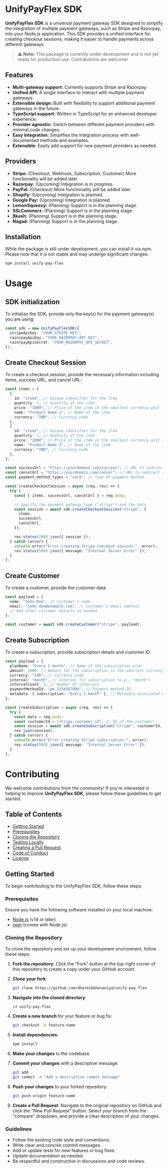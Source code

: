 # UnifyPayFlex SDK

**UnifyPayFlex SDK** is a universal payment gateway SDK designed to simplify the integration of multiple payment gateways, such as Stripe and Razorpay, into your Node.js application. This SDK provides a unified interface for creating checkout sessions, making it easier to handle payments across different gateways.

> **⚠️ Note:** This package is currently under development and is not yet ready for production use. Contributions are welcome!

## Features

- **Multi-gateway support:** Currently supports Stripe and Razorpay.
- **Unified API:** A single interface to interact with multiple payment gateways.
- **Extensible design:** Built with flexibility to support additional payment gateways in the future.
- **TypeScript support:** Written in TypeScript for an enhanced developer experience.
- **Provider agnostic:** Switch between different payment providers with minimal code changes.
- **Easy integration:** Simplifies the integration process with well-documented methods and examples.
- **Extensible:** Easily add support for new payment providers as needed.

## Providers

- **Stripe:** (Checkout, Webhook, Subscription, Customer) More functionality will be added later.
- **Razorpay:** (Upcoming) Integration is in progress.
- **PayPal:** (Checkout) More functionality will be added later.
- **Shopify:** (Upcoming) Integration is planned.
- **Google Pay:** (Upcoming) Integration is planned.
- **LemonSqueezy:** (Planning) Support is in the planning stage.
- **SSLCommerz:** (Planning) Support is in the planning stage.
- **Bkash:** (Planning) Support is in the planning stage.
- **Nagad:** (Planning) Support is in the planning stage.

## Installation

While the package is still under development, you can install it via npm. Please note that it is not stable and may undergo significant changes:

   ```bash
   npm install unify-pay-flex
   ```

# Usage

## SDK initialization

To initialize the SDK, provide only the key(s) for the payment gateway(s) you are using:

```typescript
const sdk = new UnifyPayFlexSDK({
  stripeApiKey: "YOUR_STRIPE_KEY",
  razorpayApiKey: "YOUR_RAZORPAY_API_KEY",
  razorpayApiSecret: "YOUR_RAZORPAY_API_SECRET",
});
```

## Create Checkout Session

To create a checkout session, provide the necessary information including items, success URL, and cancel URL:

```typescript
const items = [
  {
    id: "item1", // Unique identifier for the item
    quantity: 1, // Quantity of the item
    price: "1000", // Price of the item in the smallest currency unit (e.g., rupees for INR)
    name: "Product Name 1", // Name of the item
    currency: "INR", // Currency code
  },
  {
    id: "item2", // Unique identifier for the item
    quantity: 1, // Quantity of the item
    price: "2000", // Price of the item in the smallest currency unit (e.g., rupees for INR)
    name: "Product Name 2", // Name of the item
    currency: "INR", // Currency code
  },
];

const successUrl = "https://yourdomain.com/success"; // URL to redirect to on successful payment
const cancelUrl = "https://yourdomain.com/cancel"; // URL to redirect to on canceled payment
const payment_method_types = "card"; // Type of payment method

const createCheckoutSession = async (req, res) => {
  try {
    const { items, successUrl, cancelUrl } = req.body;

    // Specify the payment gateway type ("stripe") and the data
    const session = await sdk.createCheckoutSession("stripe", {
      items,
      successUrl,
      cancelUrl,
    });

    res.status(200).json({ session });
  } catch (error) {
    console.error("Error creating Stripe checkout session:", error);
    res.status(500).json({ message: "Internal Server Error" });
  }
};
```

## Create Customer

To create a customer, provide the customer data:

```typescript
const payload = {
  name: "John Doe", // Customer's name
  email: "john.doe@example.com", // Customer's email address
  // Add other customer details as needed
};

const customer = await sdk.createCustomer("stripe", payload);
```

## Create Subscription

To create a subscription, provide subscription details and customer ID:

```typescript
const payload = {
  planName: "Every 1 month", // Name of the subscription plan
  amount: 1000, // Amount for the subscription in the smallest currency unit (e.g., paise for INR)
  currency: "INR", // Currency code
  interval: "month", // Interval for subscription (e.g., "month")
  intervalCount: 1, // Number of intervals
  paymentMethodId: "pm_1234567890", // Payment method ID
  metadata: { subscription: "Every 1 month" }, // Metadata associated with the subscription
};

const createSubscription = async (req, res) => {
  try {
    const data = req.body;
    const customerId = "stripe_customer_id"; // ID of the customer
    const session = await sdk.createSubscription("stripe", customerId, data);
    res.json(session);
  } catch (error) {
    console.error("Error creating Stripe subscription:", error);
    res.status(500).json({ message: "Internal Server Error" });
  }
};
```

# Contributing

We welcome contributions from the community! If you're interested in helping to improve **UnifyPayFlex SDK**, please follow these guidelines to get started:

## Table of Contents

- [Getting Started](#getting-started)
- [Prerequisites](#prerequisites)
- [Cloning the Repository](#cloning-the-repository)
- [Testing Locally](#testing-locally)
- [Creating a Pull Request](#creating-a-pull-request)
- [Code of Conduct](#code-of-conduct)
- [License](#license)

## Getting Started

To begin contributing to the UnifyPayFlex SDK, follow these steps:

### Prerequisites

Ensure you have the following software installed on your local machine:

- [Node.js](https://nodejs.org/) (v14 or later)
- [npm](https://www.npmjs.com/) (comes with Node.js)

### Cloning the Repository

To clone the repository and set up your development environment, follow these steps:

1. **Fork the repository**: Click the "Fork" button at the top-right corner of this repository to create a copy under your GitHub account.

2. **Clone your fork**:

    ```bash
    git clone https://github.com/dharmikbhesaniya/unify-pay-flex
    ```

3. **Navigate into the cloned directory**:

    ```bash
    cd unify-pay-flex
    ```

4. **Create a new branch** for your feature or bug fix:

    ```bash
    git checkout -b feature-name
    ```

5. **Install dependencies**:

    ```bash
    npm install
    ```

6. **Make your changes** to the codebase.

7. **Commit your changes** with a descriptive message:

    ```bash
    git add .
    git commit -m "Add a descriptive commit message"
    ```

8. **Push your changes** to your forked repository:

    ```bash
    git push origin feature-name
    ```

9. **Create a Pull Request**: Navigate to the original repository on GitHub and click the "New Pull Request" button. Select your branch from the "compare" dropdown, and provide a clear description of your changes.

### Guidelines

- Follow the existing code style and conventions.
- Write clear and concise commit messages.
- Add or update tests for new features or bug fixes.
- Update documentation as needed.
- Be respectful and constructive in discussions and code reviews.
